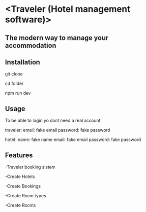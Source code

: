 # <Traveler (Hotel management software)>

## The modern way to manage your accommodation

## Installation

git clone

cd folder

npm run dev

## Usage

To be able to login yo dont need a real account 

traveler:
email: fake email
password: fake password

hotel:
name: fake name
email: fake email
password: fake password


## Features

-Traveler booking sistem

-Create Hotels

-Create Bookings

-Create Room types

-Create Rooms

